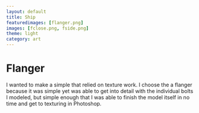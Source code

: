 ```yaml
---
layout: default
title: Ship
featuredimages: [flanger.png]
images: [fclose.png, fside.png]
theme: light
category: art
---
```


# Flanger

I wanted to make a simple that relied on texture work. I choose the a flanger because it was simple yet was able to get into detail with the individual bolts I modeled, but simple enough that I was able to finish the model itself in no time and get to texturing in Photoshop.
